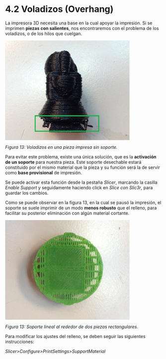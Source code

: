 # 4.2 Voladizos (Overhang)

La impresora 3D necesita una base en la cual apoyar la impresión. Si se imprimen **piezas con salientes**, nos encontraremos con el problema de los voladizos, o de los hilos que cuelgan.

<img src="vol.jpg" alt="vol" height="320" width="400" align="middle">

*Figura 13: Voladizos en una pieza impresa sin soporte.*

Para evitar este problema, existe una única solución, que es la **activación de un soporte** para nuestra pieza. Este soporte desechable estará constituido por el mismo material que la pieza y su función será la de servir como **base provisional** de impresión.

Se puede activar esta función desde la pestaña *Slicer*, marcando la casilla *Enable Support* y seguidamente haciendo click en *Slice con Slic3r*, para guardar los cambios.

Como se puede observar en la figura 13, en la cual se pausó la impresión, el soporte se suele imprimir de un modo **menos robusto** que el relleno, para facilitar su posterior eliminación con algún material cortante.

<img src="sup.jpg" alt="sup" height="320" width="400" align="middle">

*Figura 13: Soporte lineal al rededor de dos piezas rectangulares.*

Para modificar los ajustes del relleno, se deben seguir las siguientes instrucciones:

*Slicer>Configure>PrintSettings>SupportMaterial*